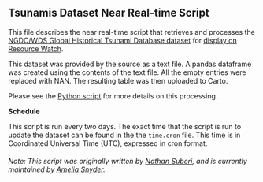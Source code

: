 ## Tsunamis Dataset Near Real-time Script
This file describes the near real-time script that retrieves and processes the [NGDC/WDS Global Historical Tsunami Database dataset](https://ngdc.noaa.gov/hazard/tsu_db.shtml) for [display on Resource Watch](https://resourcewatch.org/data/explore/dis009nrt-Tsunamis).

This dataset was provided by the source as a text file. A pandas dataframe was created using the contents of the text file. All the empty entries were replaced with NAN. The resulting table was then uploaded to Carto.

Please see the [Python script](https://github.com/resource-watch/nrt-scripts/blob/master/dis_009_tsunamis/contents/src/__init__.py) for more details on this processing.

**Schedule**

This script is run every two days. The exact time that the script is run to update the dataset can be found in the the `time.cron` file. This time is in Coordinated Universal Time (UTC), expressed in cron format.

###### Note: This script was originally written by [Nathan Suberi](mailto:nathan.suberi@wri.org), and is currently maintained by [Amelia Snyder](https://www.wri.org/profile/amelia-snyder).
